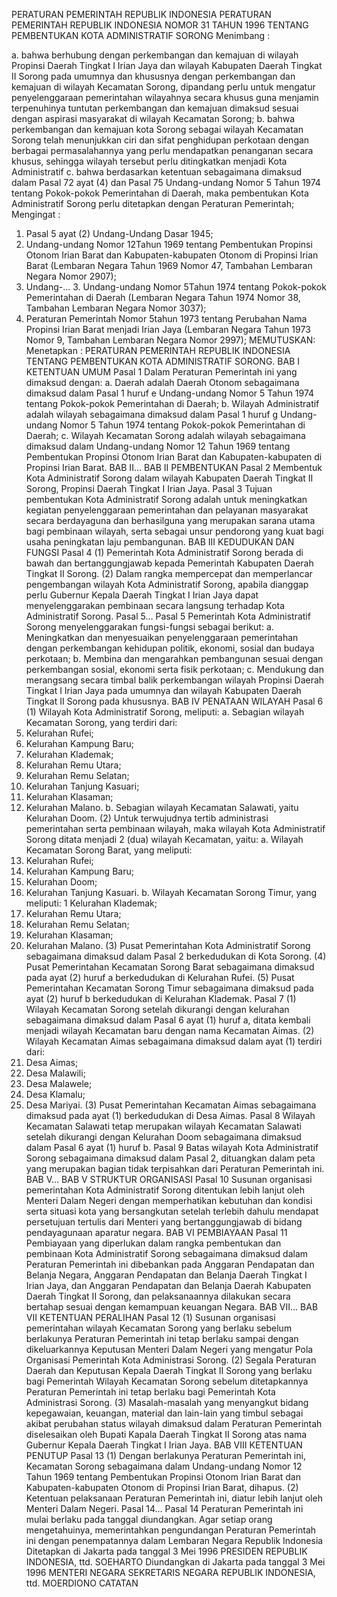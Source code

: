  PERATURAN PEMERINTAH REPUBLIK INDONESIA PERATURAN PEMERINTAH REPUBLIK INDONESIA NOMOR 31 TAHUN 1996 TENTANG PEMBENTUKAN KOTA ADMINISTRATIF SORONG
Menimbang :

a. bahwa berhubung dengan perkembangan dan kemajuan di wilayah Propinsi Daerah Tingkat I Irian Jaya dan wilayah Kabupaten Daerah Tingkat II Sorong pada umumnya dan khususnya dengan perkembangan dan kemajuan di wilayah Kecamatan Sorong, dipandang perlu untuk mengatur penyelenggaraan pemerintahan wilayahnya secara khusus guna menjamin terpenuhinya tuntutan perkembangan dan kemajuan dimaksud sesuai dengan aspirasi masyarakat di wilayah Kecamatan Sorong;
b. bahwa perkembangan dan kemajuan kota Sorong sebagai wilayah Kecamatan Sorong telah menunjukkan ciri dan sifat penghidupan perkotaan dengan berbagai permasalahannya yang perlu mendapatkan penanganan secara khusus, sehingga wilayah tersebut perlu ditingkatkan menjadi Kota Administratif c. bahwa berdasarkan ketentuan sebagaimana dimaksud dalam Pasal 72 ayat (4) dan Pasal 75 Undang-undang Nomor 5 Tahun 1974 tentang Pokok-pokok Pemerintahan di Daerah, maka pembentukan Kota Administratif Sorong perlu ditetapkan dengan Peraturan Pemerintah;
Mengingat :

1. Pasal 5 ayat (2) Undang-Undang Dasar 1945;
2. Undang-undang Nomor 12Tahun 1969 tentang Pembentukan Propinsi Otonom Irian Barat dan Kabupaten-kabupaten Otonom di Propinsi Irian Barat (Lembaran Negara Tahun 1969 Nomor 47, Tambahan Lembaran Negara Nomor 2907);
3. Undang-… 3. Undang-undang Nomor 5Tahun 1974 tentang Pokok-pokok Pemerintahan di Daerah (Lembaran Negara Tahun 1974 Nomor 38, Tambahan Lembaran Negara Nomor 3037);
4. Peraturan Pemerintah Nomor 5tahun 1973 tentang Perubahan Nama Propinsi Irian Barat menjadi Irian Jaya (Lembaran Negara Tahun 1973 Nomor 9, Tambahan Lembaran Negara Nomor 2997);
MEMUTUSKAN:
 Menetapkan : PERATURAN PEMERINTAH REPUBLIK INDONESIA TENTANG PEMBENTUKAN KOTA ADMINISTRATIF SORONG.
BAB I KETENTUAN UMUM
Pasal 1
Dalam Peraturan Pemerintah ini yang dimaksud dengan:
a. Daerah adalah Daerah Otonom sebagaimana dimaksud dalam Pasal 1 huruf e Undang-undang Nomor 5 Tahun 1974 tentang Pokok-pokok Pemerintahan di Daerah;
b. Wilayah Administratif adalah wilayah sebagaimana dimaksud dalam Pasal 1 huruf g Undang-undang Nomor 5 Tahun 1974 tentang Pokok-pokok Pemerintahan di Daerah;
c. Wilayah Kecamatan Sorong adalah wilayah sebagaimana dimaksud dalam Undang-undang Nomor 12 Tahun 1969 tentang Pembentukan Propinsi Otonom Irian Barat dan Kabupaten-kabupaten di Propinsi Irian Barat. BAB II…
BAB II PEMBENTUKAN
Pasal 2
Membentuk Kota Administratif Sorong dalam wilayah Kabupaten Daerah Tingkat II Sorong, Propinsi Daerah Tingkat I Irian Jaya.
Pasal 3
Tujuan pembentukan Kota Administratif Sorong adalah untuk meningkatkan kegiatan penyelenggaraan pemerintahan dan pelayanan masyarakat secara berdayaguna dan berhasilguna yang merupakan sarana utama bagi pembinaan wilayah, serta sebagai unsur pendorong yang kuat bagi usaha peningkatan laju pembangunan.
BAB III KEDUDUKAN DAN FUNGSI
Pasal 4
(1) Pemerintah Kota Administratif Sorong berada di bawah dan bertanggungjawab kepada Pemerintah Kabupaten Daerah Tingkat II Sorong.
(2) Dalam rangka mempercepat dan memperlancar pengembangan wilayah Kota Administratif Sorong, apabila dianggap perlu Gubernur Kepala Daerah Tingkat I Irian Jaya dapat menyelenggarakan pembinaan secara langsung terhadap Kota Administratif Sorong. Pasal 5…
Pasal 5
Pemerintah Kota Administratif Sorong menyelenggarakan fungsi-fungsi sebagai berikut:
a. Meningkatkan dan menyesuaikan penyelenggaraan pemerintahan dengan perkembangan kehidupan politik, ekonomi, sosial dan budaya perkotaan;
b. Membina dan mengarahkan pembangunan sesuai dengan perkembangan sosial, ekonomi serta fisik perkotaan;
c. Mendukung dan merangsang secara timbal balik perkembangan wilayah Propinsi Daerah Tingkat I Irian Jaya pada umumnya dan wilayah Kabupaten Daerah Tingkat II Sorong pada khususnya.
BAB IV PENATAAN WILAYAH
Pasal 6
(1) Wilayah Kota Administratif Sorong, meliputi:
a. Sebagian wilayah Kecamatan Sorong, yang terdiri dari:
1. Kelurahan Rufei;
2. Kelurahan Kampung Baru;
3. Kelurahan Klademak;
4. Kelurahan Remu Utara;
5. Kelurahan Remu Selatan;
6. Kelurahan Tanjung Kasuari;
7. Kelurahan Klasaman;
8. Kelurahan Malano.
b. Sebagian wilayah Kecamatan Salawati, yaitu Kelurahan Doom.
(2) Untuk terwujudnya tertib administrasi pemerintahan serta pembinaan wilayah, maka wilayah Kota Administratif Sorong ditata menjadi 2 (dua) wilayah Kecamatan, yaitu:
a. Wilayah Kecamatan Sorong Barat, yang meliputi:
1. Kelurahan Rufei;
2. Kelurahan Kampung Baru;
3. Kelurahan Doom;
4. Kelurahan Tanjung Kasuari.
b. Wilayah Kecamatan Sorong Timur, yang meliputi: 1 Kelurahan Klademak;
2. Kelurahan Remu Utara;
3. Kelurahan Remu Selatan;
4. Kelurahan Klasaman;
7. Kelurahan Malano.
(3) Pusat Pemerintahan Kota Administratif Sorong sebagaimana dimaksud dalam Pasal 2 berkedudukan di Kota Sorong.
(4) Pusat Pemerintahan Kecamatan Sorong Barat sebagaimana dimaksud pada ayat (2) huruf a berkedudukan di Kelurahan Rufei.
(5) Pusat Pemerintahan Kecamatan Sorong Timur sebagaimana dimaksud pada ayat (2) huruf b berkedudukan di Kelurahan Klademak.
Pasal 7
(1) Wilayah Kecamatan Sorong setelah dikurangi dengan kelurahan sebagaimana dimaksud dalam Pasal 6 ayat (1) huruf a, ditata kembali menjadi wilayah Kecamatan baru dengan nama Kecamatan Aimas.
(2) Wilayah Kecamatan Aimas sebagaimana dimaksud dalam ayat (1) terdiri dari:
1. Desa Aimas;
2. Desa Malawili;
3. Desa Malawele;
4. Desa Klamalu;
5. Desa Mariyai.
(3) Pusat Pemerintahan Kecamatan Aimas sebagaimana dimaksud pada ayat (1) berkedudukan di Desa Aimas.
Pasal 8
Wilayah Kecamatan Salawati tetap merupakan wilayah Kecamatan Salawati setelah dikurangi dengan Kelurahan Doom sebagaimana dimaksud dalam Pasal 6 ayat (1) huruf b.
Pasal 9
Batas wilayah Kota Administratif Sorong sebagaimana dimaksud dalam Pasal 2, dituangkan dalam peta yang merupakan bagian tidak terpisahkan dari Peraturan Pemerintah ini. BAB V…
BAB V STRUKTUR ORGANISASI
Pasal 10
Susunan organisasi pemerintahan Kota Administratif Sorong ditentukan lebih lanjut oleh Menteri Dalam Negeri dengan memperhatikan kebutuhan dan kondisi serta situasi kota yang bersangkutan setelah terlebih dahulu mendapat persetujuan tertulis dari Menteri yang bertanggungjawab di bidang pendayagunaan aparatur negara.
BAB VI PEMBIAYAAN
Pasal 11
Pembiayaan yang diperlukan dalam rangka pembentukan dan pembinaan Kota Administratif Sorong sebagaimana dimaksud dalam Peraturan Pemerintah ini dibebankan pada Anggaran Pendapatan dan Belanja Negara, Anggaran Pendapatan dan Belanja Daerah Tingkat I Irian Jaya, dan Anggaran Pendapatan dan Belanja Daerah Kabupaten Daerah Tingkat II Sorong, dan pelaksanaannya dilakukan secara bertahap sesuai dengan kemampuan keuangan Negara. BAB VII…
BAB VII KETENTUAN PERALIHAN
Pasal 12
(1) Susunan organisasi pemerintahan wilayah Kecamatan Sorong yang berlaku sebelum berlakunya Peraturan Pemerintah ini tetap berlaku sampai dengan dikeluarkannya Keputusan Menteri Dalam Negeri yang mengatur Pola Organisasi Pemerintah Kota Administrasi Sorong.
(2) Segala Peraturan Daerah dan Keputusan Kepala Daerah Tingkat II Sorong yang berlaku bagi Pemerintah Wilayah Kecamatan Sorong sebelum ditetapkannya Peraturan Pemerintah ini tetap berlaku bagi Pemerintah Kota Administrasi Sorong.
(3) Masalah-masalah yang menyangkut bidang kepegawaian, keuangan, material dan lain-lain yang timbul sebagai akibat perubahan status wilayah dimaksud dalam Peraturan Pemerintah diselesaikan oleh Bupati Kapala Daerah Tingkat II Sorong atas nama Gubernur Kepala Daerah Tingkat I Irian Jaya.
BAB VIII KETENTUAN PENUTUP
Pasal 13
(1) Dengan berlakunya Peraturan Pemerintah ini, Kecamatan Sorong sebagaimana dalam Undang-undang Nomor 12 Tahun 1969 tentang Pembentukan Propinsi Otonom Irian Barat dan Kabupaten-kabupaten Otonom di Propinsi Irian Barat, dihapus.
(2) Ketentuan pelaksanaan Peraturan Pemerintah ini, diatur lebih lanjut oleh Menteri Dalam Negeri. Pasal 14…
Pasal 14
Peraturan Pemerintah ini mulai berlaku pada tanggal diundangkan.
Agar setiap orang mengetahuinya, memerintahkan pengundangan Peraturan Pemerintah ini dengan penempatannya dalam Lembaran Negara Republik Indonesia Ditetapkan di Jakarta pada tanggal 3 Mei 1996 PRESIDEN REPUBLIK INDONESIA, ttd. SOEHARTO Diundangkan di Jakarta pada tanggal 3 Mei 1996 MENTERI NEGARA SEKRETARIS NEGARA REPUBLIK INDONESIA, ttd. MOERDIONO CATATAN